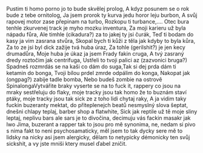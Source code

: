 Pustim ti homo porno jo to bude skvělej prolog,
A kdyz posunem se o rok bude z tebe ornitolog,
Ja jsem prorok ty kurva jedu horor leju burbon,
A svůj rapovej motor zase přepinam na turbo,
Rozkopu ti turbance,.... Otec bura tenhle zkurvenej track je myho mozku inventura,
Za moji karieru už byla nápadu fůra,
Ale timhle (cikadura?) za to jakej ty jsi čurák,
Teď ti bodam do kasy ja vim zasrana stvůra,
Skopal bych ti kůži z těla jak kdyby to byla kůra,
Za to ze jsi byl dick zažije tvá huba úraz,
Za tohle (gerilshit?) je jen kecy drumadůra,
Moje huba je úkaz ja jsem Frady fakin cruga,
A tvý zasraný dredy roztočim jak centrifuga,
Ustřeli to tvoji palici az (zazvonici bruga?)
Spadneš rozmrdás se na kaši co dám do suga,Tak si dej prda dám ti ketamin do bonga,
Tvoji bílou prdel zmrde odpálim do konga,
Nakopat jak (ongpag?) zabije tadle bomba,
Nebo budeš zombie na ostrově SpinalongaVytvářite braky vyserte se na to fuck it,
rappery co jsou na mraky sestřeluju do flaky,
moje tracky jsou tak homo že to buznám staví ptáky,
moje tracky jsou tak sick ze z toho lidi chytaj raky,
A ja vidim taky fuckin buzeranty mektat,
do přiteplenejch beatů nesmyslný slova šeptat,
dnešni chlapy teplaj, barber shop a flatwhite,
Sick jak reptile už tě moje sliny leptaj,
neplivu bars ale sars je to divočina,
decimuju vás fackin masakr jak Iwo Jima,
buzerant a rapper tak to jsou pro mě synonima,
ne, nedam si pivo s nima fakt to neni psychosamaticky,
měl jsem to tak dycky sere mě to lidsky na nicky asi jsem alergicky,
dělam to netypicky démonicky ten svůj sickshit,
a vy jste mniši ktery musel ďabel zničit.
